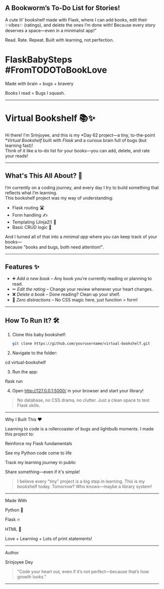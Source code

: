 ##  A Bookworm’s To-Do List for Stories!
A cute lil' bookshelf made with Flask, where I can add books, edit their ✨vibes✨ (ratings), and delete the ones I’m done with! Because every story deserves a space—even in a minimalist app!"

Read. Rate. Repeat.
Built with learning, not perfection.

 # FlaskBabySteps #FromTODOToBookLove

Made with brain + bugs + bravery

Books I read = Bugs I squash.


---

# Virtual Bookshelf 📚✨

Hi there! I'm Srinjoyee, and this is my *Day 62 project—a tiny, to-the-point **Virtual Bookshelf* built with *Flask* and a curious brain full of bugs (but learning fast)!  
Think of it like a to-do list for your books—you can add, delete, and rate your reads!

---

## What's This All About? 🤔

I’m currently on a coding journey, and every day I try to build something that reflects what I’m learning.  
This bookshelf project was my way of understanding:

- Flask routing 🛣
- Form handling ✍
- Templating (Jinja2!) 🧁
- Basic CRUD logic 🧠

And I turned all of that into a *minimal app* where you can keep track of your books—  
because "books and bugs, both need attention!".

---

## Features ✨

- ➕ *Add a new book* – Any book you’re currently reading or planning to read.
- ✏ *Edit the rating* – Change your review whenever your heart changes.
- ❌ *Delete a book* – Done reading? Clean up your shelf.
- 🧼 *Zero distractions* – No CSS magic here, just function > form!

---


## How To Run It? 🛠

1. Clone this baby bookshelf:
   ```bash
   git clone https://github.com/yourusername/virtual-bookshelf.git

2. Navigate to the folder:

cd virtual-bookshelf


3. Run the app:

flask run


4. Open http://127.0.0.1:5000/ in your browser and start your library!



> No database, no CSS drama, no clutter. Just a clean space to test Flask skills.




---

Why I Built This ❤

Learning to code is a rollercoaster of bugs and lightbulb moments.
I made this project to:

Reinforce my Flask fundamentals

See my Python code come to life

Track my learning journey in public

Share something—even if it's simple!


> I believe every "tiny" project is a big step in learning.
This is my bookshelf today. Tomorrow? Who knows—maybe a library system!




---

Made With

Python 🐍

Flask 🔥

HTML 🧱

Love + Learning + Lots of print statements!



---

Author

Srinjoyee Dey

> "Code your heart out, even if it’s not perfect—because that’s how growth looks."




---
